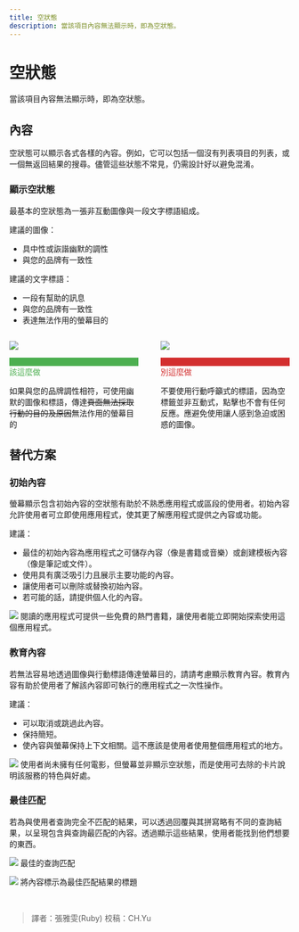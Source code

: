 ```yaml
---
title: 空狀態
description: 當該項目內容無法顯示時，即為空狀態。
---
```


# 空狀態

當該項目內容無法顯示時，即為空狀態。

## 內容

空狀態可以顯示各式各樣的內容。例如，它可以包括一個沒有列表項目的列表，或一個無返回結果的搜尋。儘管這些狀態不常見，仍需設計好以避免混淆。

### 顯示空狀態

最基本的空狀態為一張非互動圖像與一段文字標語組成。

建議的圖像：
* 具中性或詼諧幽默的調性
* 與您的品牌有一致性

建議的文字標語：
* 一段有幫助的訊息
* 與您的品牌有一致性
* 表達無法作用的螢幕目的

<div style="width:100%;display:flex;">

<div style="width:100%;margin-right:20px">

<!-- ![](https://upload.cc/i1/2020/12/06/EtkM3D.png) -->
![](https://lh3.googleusercontent.com/7Gp3ccv6gapFRG2Q8luiyIhnK8UK3b4PdZpeP1nDFLIVO-PqO7V8G4mu5AKcyo7V8NtORllkpObr8VDWYyKL7pp7Lcw83UflkhjWKw=w1064-v0)
<p style="color:#4caf50;border-top:15px solid #4caf50">該這麼做</p>
如果與您的品牌調性相符，可使用幽默的圖像和標語，傳達<del>頁面無法採取行動的目的及原因</del>無法作用的螢幕目的

</div>

<div style="width:100%;margin-left:20px;">

<!-- ![](https://upload.cc/i1/2020/12/06/PuML1F.png) -->
![](https://lh3.googleusercontent.com/x_oYD4OotBkR7Ft_2IRHrc_i8pi4o4MUXwu5JlMY6x-0JP_30muTQDg02x90QkGrWsHr9ZlX0dMY52ZyiBB7Bl5ZnXqRdR8Lrlngcw=w1064-v0)
<p style="color:#d32f2f;border-top:15px solid #d32f2f">別這麼做</p>
不要使用行動呼籲式的標語，因為空標籤並非互動式，點擊也不會有任何反應。應避免使用讓人感到急迫或困惑的圖像。
</div></div>

## 替代方案

### 初始內容

螢幕顯示包含初始內容的空狀態有助於不熟悉應用程式或區段的使用者。初始內容允許使用者可立即使用應用程式，使其更了解應用程式提供之內容或功能。

建議：
* 最佳的初始內容為應用程式之可儲存內容（像是書籍或音樂）或創建模板內容（像是筆記或文件）。
* 使用具有廣泛吸引力且展示主要功能的內容。
* 讓使用者可以刪除或替換初始內容。
* 若可能的話，請提供個人化的內容。

<!-- ![](https://upload.cc/i1/2020/12/13/w7sJex.png) -->
![](https://lh3.googleusercontent.com/ps_IxoOIg0sW2E8_bIxBxQvLlACf6aaXGWvJvMaPOpM_kCf3WH8aEUfq6wMHbBkxJ3xCkdKoZFX0pNHP3zvhdOYV-zoMchmQU6EW=w1064-v0)
閱讀的應用程式可提供一些免費的熱門書籍，讓使用者能立即開始探索使用這個應用程式。


### 教育內容

若無法容易地透過圖像與行動標語傳達螢幕目的，請請考慮顯示教育內容。教育內容有助於使用者了解該內容即可執行的應用程式之一次性操作。

建議：
* 可以取消或跳過此內容。
* 保持簡短。
* 使內容與螢幕保持上下文相關。這不應該是使用者使用整個應用程式的地方。

<!-- ![](https://upload.cc/i1/2020/12/13/vPWOCc.png) -->
![](https://lh3.googleusercontent.com/D4uCxK_dFEfe2-xlm18B7_po26RkzRVTp7657Rcf0Ig1ae_dJGOtBcRJ41obA2DEkRUJgsFbz5IDD617jpVtKC1E_BdFef8Or4G1=w1064-v0)
使用者尚未擁有任何電影，但螢幕並非顯示空狀態，而是使用可去除的卡片說明該服務的特色與好處。



### 最佳匹配

若為與使用者查詢完全不匹配的結果，可以透過回覆與其拼寫略有不同的查詢結果，以呈現包含與查詢最匹配的內容。透過顯示這些結果，使用者能找到他們想要的東西。

<!-- ![](https://upload.cc/i1/2020/12/13/Jh7Gg3.png) -->
![](https://lh3.googleusercontent.com/b-pBseOvhBO97PrUfbTgZuI07QtVe5hUHUCDPHdtJBNaCkBB88wBeaXZTUpCU40eV0BsB8flMeT0fx2_jCK6TbQ0D9TpckbnMKFpQtk=w1064-v0)
最佳的查詢匹配

<!-- ![](https://upload.cc/i1/2020/12/13/rfNA09.png) -->
![](https://lh3.googleusercontent.com/Rte3wDHCokqTYp5Xq-NU2J1C0eCrILy1m9sZcL2nmq8yjr28i-G5CCkE0B00caxtFm8JYdVf3jA-25OdFhlDX1WtxhYeD026S8MtJQ=w1064-v0)
將內容標示為最佳匹配結果的標題

<br>

> 譯者：張雅雯(Ruby)
> 校稿：CH.Yu
